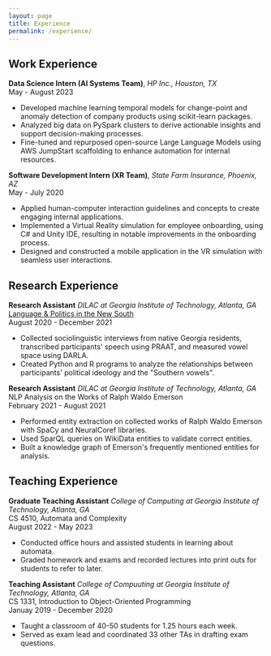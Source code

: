 ```yaml
---
layout: page
title: Experience
permalink: /experience/
---
```


## Work Experience

**Data Science Intern (AI Systems Team)**, _HP Inc., Houston, TX_<br>
May - August 2023 <br>
-	Developed machine learning temporal models for change-point and anomaly detection of company products using scikit-learn packages.
-	Analyzed big data on PySpark clusters to derive actionable insights and support decision-making processes.
-	Fine-tuned and repurposed open-source Large Language Models using AWS JumpStart scaffolding to enhance automation for internal resources.

**Software Development Intern (XR Team)**, _State Farm Insurance, Phoenix, AZ_<br>
May - July 2020 <br>
-	Applied human-computer interaction guidelines and concepts to create engaging internal applications.
-	Implemented a Virtual Reality simulation for employee onboarding, using C# and Unity IDE, resulting in notable improvements in the onboarding process.
-	Designed and constructed a mobile application in the VR simulation with seamless user interactions.

## Research Experience

**Research Assistant** _DILAC at Georgia Institute of Technology, Atlanta, GA_ <br>
[Language & Politics in the New South](https://dilac.iac.gatech.edu/node/69) <br>
August 2020 - December 2021 <br>
- Collected sociolinguistic interviews from native Georgia residents, transcribed participants' speech using PRAAT, and measured vowel space using DARLA.
- Created Python and R programs to analyze the relationships between participants' political ideology and the "Southern vowels".

**Research Assistant** _DILAC at Georgia Institute of Technology, Atlanta, GA_ <br>
NLP Analysis on the Works of Ralph Waldo Emerson <br>
February 2021 - August 2021 <br>
- Performed entity extraction on collected works of Ralph Waldo Emerson with SpaCy and NeuralCoref libraries.
- Used SparQL queries on WikiData entities to validate correct entities.
- Built a knowledge graph of Emerson's frequently mentioned entities for analysis.

## Teaching Experience

**Graduate Teaching Assistant** _College of Computing at Georgia Institute of Technology, Atlanta, GA_ <br>
CS 4510, Automata and Complexity <br>
August 2022 - May 2023 <br>
- Conducted office hours and assisted students in learning about automata.
- Graded homework and exams and recorded lectures into print outs for students to refer to later.

**Teaching Assistant** _College of Compuuting at Georgia Institute of Technology, Atlanta, GA_ <br>
CS 1331, Introduction to Object-Oriented Programming <br>
Januay 2019 - December 2020 <br>
- Taught a classroom of 40-50 students for 1.25 hours each week.
- Served as exam lead and coordinated 33 other TAs in drafting exam questions.

